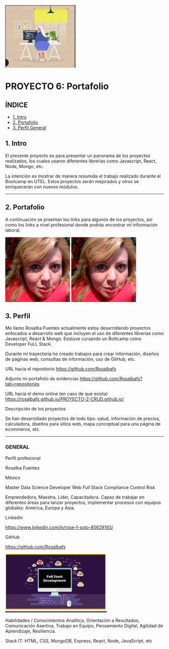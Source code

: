 <img src="./images/Desk.JPG" class="Desk"/>

# PROYECTO 6: Portafolio

## **ÍNDICE**

* [1. Intro](#1-intro)
* [2. Portafolio](#2-portafolio)
* [3. Perfil General](#3-perfil)


## 1. Intro

El presente proyecto es para presentar un panorama de los proyectos realizados, los cuales usaron diferentes librerías como Javascript, React, Node, Mongo, etc.

La intención es mostrar de manera resumida el trabajo realizado durante el Bootcamp en UTEL. Estos proyectos serán mejorados y otros se enriquecerán con nuevos módulos.

****

## 2. Portafolio

A continuación se prsentan los links para algunos de los proyectos, así como los links a nivel profesional donde podrás encontrar mi información laboral.

![](./images/picture.jpg)
<img src="./images/picture.JPG" class="picture"/>

## 3. Perfil

Me llamo Rosalba Fuentes actualmente estoy desarrollando proyectos enfocados a desarrollo web que incluyen el uso de diferentes librerías como Javascript, React & Mongo. Eestuve cursando un Bottcamp como Developer FuLL Stack.

Durante mi trayectoria he creado trabajos para crear información, diseños de páginas web, consultas de información, uso de GitHub, etc. 

URL hacia el repositorio
https://github.com/Rosalbafs

Adjunto mi portafolio de evidencias
https://github.com/Rosalbafs?tab=repositories

URL hacia el demo online (en caso de que exista)
https://rosalbafs.github.io/PROYECTO-2-CRUD.github.io/


Descripción de los proyectos

Se han desarrollado proyectos de todo tipo: salud, información de precios, calculadora, diseños para sitios web, mapa conceptual para una página de ecommerce, etc.

****

### GENERAL

Perfil profesional 

Rosalba Fuentes

México

Master Data Science Developer Web Full Stack Compliance Control Risk

Emprendedora, Maestra, Líder, Capacitadora. Capaz de trabajar en diferentes áreas para lanzar proyectos, implementar procesos con equipos globales: América, Europa y Asia.

Linkedin

https://www.linkedin.com/in/rose-f-soto-85629193/

GitHub

https://github.com/Rosalbafs

<img src="./images/Developer.JPG" class="Developer"/>

Habilidades / Conocimientos
Analítica, Orientación a Resultados, Comunicación Asertiva, Trabajo en Equipo, Pensamiento Digital, Agilidad de Aprendizaje, Resiliencia.

Stack IT: HTML, CSS, MongoDB, Express, React, Node, JavaScript, etc

